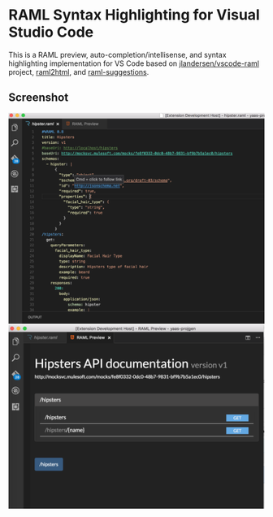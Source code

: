 # RAML Syntax Highlighting for Visual Studio Code
This is a RAML preview, auto-completion/intellisense, and syntax highlighting implementation for VS Code based on [jlandersen/vscode-raml](https://github.com/jlandersen/vscode-raml) project, [raml2html](https://github.com/raml2html/raml2html), and [raml-suggestions](https://github.com/mulesoft/raml-suggestions/).

## Screenshot
![Screenshot-1](media/screenshot_highlight.png)
![Screenshot-2](media/screenshot_preview.png)